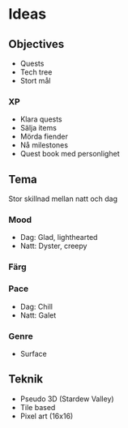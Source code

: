 # Ideas

## Objectives
- Quests
- Tech tree
- Stort mål
### XP
- Klara quests
- Sälja items
- Mörda fiender
- Nå milestones
- Quest book med personlighet

## Tema
Stor skillnad mellan natt och dag
### Mood
- Dag: Glad, lighthearted
- Natt: Dyster, creepy
### Färg
### Pace
- Dag: Chill
- Natt: Galet
### Genre
- Surface
## Teknik
- Pseudo 3D (Stardew Valley)
- Tile based
- Pixel art (16x16)